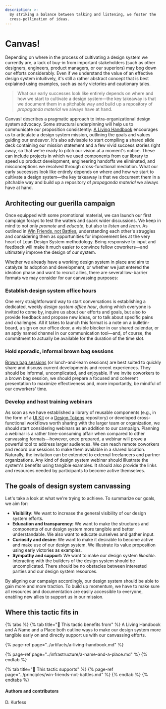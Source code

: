 ```yaml
---
description: >-
  By striking a balance between talking and listening, we foster the
  cross-pollination of ideas.
---
```


# Canvas!

Depending on where in the process of cultivating a design system we currently are, a lack of buy-in from important stakeholders \(such as other designers, engineers, product managers, or our superiors\) may bog down our efforts considerably. Even if we understand the value of an effective design system intuitively, it's still a rather abstract concept that is best explained using examples, such as early victories and cautionary tales.

> What our early successes look like entirely depends on where and how we start to cultivate a design system—the key takeaway is that we document them in a pitchable way and build up a repository of _propaganda material_ we always have at hand.

Canvas! describes a pragmatic approach to intra-organizational design system advocacy. Some structural underpinning will help us to communicate our proposition consistently: [A Living Handbook](../artifacts/a-living-handbook.md) encourages us to articulate a design system mission, outlining the goals and values guiding our endeavor. It's also advisable to start compiling a shared slide deck containing our mission statement and a few vivid success stories right away, so that we're ready to pitch our vision at a moment's notice. These can include projects in which we used components from our library to speed up product development, engineering handoffs we eliminated, and misconceptions we resolved through cross-functional mediation. What our early successes look like entirely depends on where and how we start to cultivate a design system—the key takeaway is that we document them in a pitchable way and build up a repository of _propaganda material_ we always have at hand.

## Architecting our guerilla campaign

Once equipped with some promotional material, we can launch our first campaign forays to test the waters and spark wider discussions. We keep in mind to not only _promote_ and _educate_, but also to _listen_ and _learn_. As outlined in [Win Friends, not Battles](../principles/win-friends-not-battles.md), understanding each other's struggles and considering them as opportunities for improvement lies at the very heart of Lean Design System methodology. Being responsive to input and feedback will make it much easier to convince fellow coworkers—and ultimately improve the design of our system.

Whether we already have a working design system in place and aim to catalyze its adoption and development, or whether we just entered the ideation phase and want to recruit allies, there are several low-barrier formats we may consider for our canvassing purposes:

### Establish design system office hours

One very straightforward way to start conversations is establishing a dedicated, weekly _design system office hour_, during which everyone is invited to come by, inquire us about our efforts and goals, but also to provide feedback and propose new ideas, or to talk about specific pains and challenges. All it takes to launch this format is a note on a bulletin-board, a sign on our office door, a visible blocker in our shared calendar, or an aptly named channel in our communication tool—and, of course, the commitment to actually be available for the duration of the time slot.

### Hold sporadic, informal brown bag sessions

[Brown bag sessions](https://www.investopedia.com/terms/b/brown-bag-meeting.asp) \(or lunch-and-learn sessions\) are best suited to quickly share and discuss current developments and recent experiences. They should be informal, uncomplicated, and enjoyable. If we invite coworkers to a brown bag session, we should prepare a focused and coherent presentation to maximize effectiveness and, more importantly, be mindful of our coworkers' time.

### Develop and host training webinars

As soon as we have established a library of reusable components \(e.g., in the form of a [UI Kit](../artifacts/ui-kits.md) or a [Design Tokens](../artifacts/design-tokens.md) repository\) or developed cross-functional workflows worth sharing with the larger team or organization, we should start considering webinars as an addition to our campaign. Planning a webinar is a rather time-consuming affair when compared to other canvassing formats—however, once prepared, a webinar will prove a powerful tool to address larger audiences. We can reach remote coworkers and record our sessions to make them available in a shared location. Naturally, the invitation can be extended to external freelancers and partner organizations. Any kind of design system webinar should illustrate the system's benefits using tangible examples. It should also provide the links and resources needed by participants to become active themselves.

## The goals of design system canvassing

Let's take a look at what we're trying to achieve. To summarize our goals, we aim for:

* **Visibility:** We want to increase the general visibility of our design system efforts.
* **Education and transparency:** We want to make the structures and components of our design system more tangible and better understandable. We also want to educate ourselves and gather input.
* **Curiosity and desire:** We want to make it desirable to become active and make use of our design system. We illustrate its value proposition using early victories as examples.
* **Sympathy and support:** We want to make our design system _likeable_. Interacting with the builders of the design system should be uncomplicated. There should be no obstacles between interested parties and our design system resources. 

By aligning our campaign accordingly, our design system should be able to gain more and more traction. To build up momentum, we have to make sure all resources and documentation are easily accessible to everyone, enabling new allies to support us in our mission.

## Where this tactic fits in

{% tabs %}
{% tab title="🙏  This tactic benefits from" %}
A Living Handbook and A Name and a Place both outline ways to make our design system more tangible early on and directly support us with our canvassing efforts.

{% page-ref page="../artifacts/a-living-handbook.md" %}

{% page-ref page="../infrastructure/a-name-and-a-place.md" %}
{% endtab %}

{% tab title="💪  This tactic supports" %}
{% page-ref page="../principles/win-friends-not-battles.md" %}
{% endtab %}
{% endtabs %}

#### Authors and contributors

D. Kurfess

